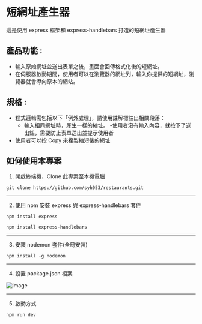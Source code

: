 # 短網址產生器
這是使用 express 框架和 express-handlebars 打造的短網址產生器

## 產品功能 :
+ 輸入原始網址並送出表單之後，畫面會回傳格式化後的短網址。
+ 在伺服器啟動期間，使用者可以在瀏覽器的網址列，輸入你提供的短網址，瀏覽器就會導向原本的網站。


## 規格 :
+ 程式邏輯需包括以下「例外處理」，請使用註解標註出相關段落：
  - 輸入相同網址時，產生一樣的縮址。
  -使用者沒有輸入內容，就按下了送出鈕，需要防止表單送出並提示使用者
+ 使用者可以按 Copy 來複製縮短後的網址

## 如何使用本專案

1. 開啟終端機，Clone 此專案至本機電腦

```
git clone https://github.com/syh053/restaurants.git
```
___

2. 使用 npm 安裝 express 與 express-handlebars 套件

```
npm install express
```

```
npm install express-handlebars
```
___

3. 安裝 nodemon 套件(全局安裝)

```
npm install -g nodemon
```
___

4. 設置 package.json 檔案

![image]([https://github.com/syh053/restaurants/blob/main/image/setting%20package.png](https://github.com/syh053/Short-URL-generator/blob/main/photo/setting%20package.png))

___

5. 啟動方式

 ```
npm run dev
```
